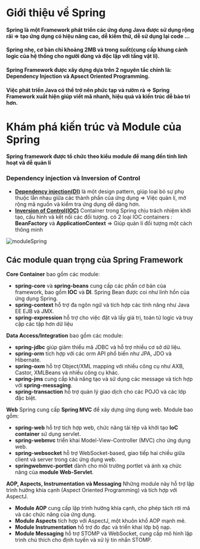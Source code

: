 # Giới thiệu về Spring
#### Spring là một Framework phát triển các ứng dụng Java được sử dụng rộng rãi => tạo ứng dụng có hiệu năng cao, dễ kiểm thử, dễ sử dụng lại code ...
#### Spring nhẹ, cơ bản chỉ khoảng 2MB và trong suốt(cung cấp khung cảnh logic của hệ thống cho người dùng và độc lập với tầng vật lí).
#### Spring Framework được xây dựng dựa trên 2 nguyên tắc chính là: **Dependency Injection** và **Apsect Oriented Programming**.
#### Việc phát triển Java có thể trở nên phức tạp và rườm rà => Spring Framework xuất hiện giúp viết mã nhanh, hiệu quả và kiến trúc dễ bảo trì hơn.

# Khám phá kiến trúc và Module của Spring
#### Spring framework được tổ chức theo kiểu module để mang đến tính linh hoạt và dễ quản lí

### Dependency injection và Inversion of Control
* **[Dependency injection(DI)](https://kungfutech.edu.vn/bai-viet/spring-boot/dependency-injection)** là một design pattern, giúp loại bỏ sự phụ thuộc lẫn nhau giữa các thành phần của ứng dụng => Việc quản lí, mở rộng mã nguồn và kiểm tra ứng dụng dễ dàng hơn.
* **[Inversion of Control(IOC)](https://kungfutech.edu.vn/bai-viet/spring-boot/nguyen-ly-ioc-trong-spring)** Container trong Spring chịu trách nhiệm khởi tạo, cấu hình và kết nối các đối tượng. có 2 loại IOC containers : **BeanFactory** và **ApplicationContext** => Giúp quản lí đối tượng một cách thông minh

![moduleSpring](https://docs.spring.io/spring-framework/docs/4.3.x/spring-framework-reference/html/images/spring-overview.png)

## Các module quan trọng của Spring Framework
**Core Container** bao gồm các module:
* **spring-core** và **spring-beans** cung cấp các phần cơ bản của framework, bao gồm **IOC** và **DI**. Spring Bean được coi như linh hồn của ứng dụng Spring.
* **spring-context** hỗ trợ đa ngôn ngữ và tích hợp các tính năng như Java EE EJB và JMX.
* **spring-expression** hỗ trợ cho việc đặt và lấy giá trị, toán tử logic và truy cập các tập hơn dữ liệu

**Data Access/Integration** bao gồm các module:
* **spring-jdbc** giúp giảm thiểu mã JDBC và hỗ trợ nhiều cơ sở dữ liệu.
* **spring-orm** tích hợp với các orm API phổ biến như JPA, JDO và Hibernate.
* **spring-oxm** hỗ trợ Object/XML mapping với nhiều công cụ như AXB, Castor, XMLBeans và nhiều công cụ khác.
* **spring-jms** cung cấp khả năng tạo và sử dụng các message và tích hợp với **spring-messaging**.
* **spring-transaction** hỗ trợ quản lý giao dịch cho các POJO và các lớp đặc biệt.

**Web** Spring cung cấp **Spring MVC** để xây dựng ứng dụng web. Module bao gồm:
* **spring-web** hỗ trợ tích hợp web, chức năng tải tệp và khởi tạo **IoC container** sử dụng servlet.
* **spring-webmvc** triển khai Model-View-Controller (MVC) cho ứng dụng web.
* **spring-websocket** hỗ trợ WebSocket-based, giao tiếp hai chiều giữa client và server trong các ứng dụng web.
* **springwebmvc-portlet** dành cho môi trường portlet và ánh xạ chức năng của **module Web-Servlet**.

**AOP, Aspects, Instrumentation và Messaging** Những module này hỗ trợ lập trình hướng khía cạnh (Aspect Oriented Programming) và tích hợp với AspectJ.
* **Module AOP** cung cấp lập trình hướng khía cạnh, cho phép tách rời mã và các chức năng của ứng dụng.
* **Module Aspects** tích hợp với AspectJ, một khuôn khổ AOP mạnh mẽ.
* **Module Instrumentation** hỗ trợ đo đạc và triển khai lớp bộ nạp.
* **Module Messaging** hỗ trợ STOMP và WebSocket, cung cấp mô hình lập trình chú thích cho định tuyến và xử lý tin nhắn STOMP.